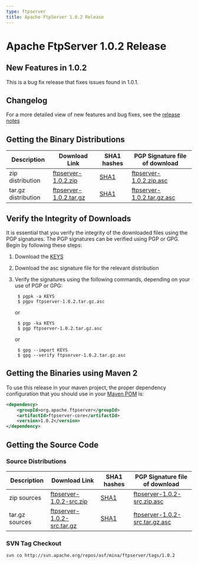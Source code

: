 ```yaml
---
type: ftpserver
title: Apache FtpServer 1.0.2 Release
---
```


# Apache FtpServer 1.0.2 Release

## New Features in 1.0.2

This is a bug fix release that fixes issues found in 1.0.1.

## Changelog

For a more detailed view of new features and bug fixes, see the [release notes](https://issues.apache.org/jira/secure/ReleaseNote.jspa?projectId=10571&styleName=Html&version=12313952)

## Getting the Binary Distributions

| Description | Download Link | SHA1 hashes  | PGP Signature file of download |
|---|---|---|---|
| zip distribution | [ftpserver-1.0.2.zip](https://archive.apache.org/dist/mina/ftpserver/1.0.2/ftpserver-1.0.2.zip) | [SHA1](https://archive.apache.org/dist/mina/ftpserver/1.0.2/ftpserver-1.0.2.zip.sha1) | [ftpserver-1.0.2.zip.asc](https://archive.apache.org/dist/mina/ftpserver/1.0.2/ftpserver-1.0.2.zip.asc) |
| tar.gz distribution | [ftpserver-1.0.2.tar.gz](https://archive.apache.org/dist/mina/ftpserver/1.0.2/ftpserver-1.0.2.tar.gz) | [SHA1](https://archive.apache.org/dist/mina/ftpserver/1.0.2/ftpserver-1.0.2.tar.gz.sha1) | [ftpserver-1.0.2.tar.gz.asc](https://archive.apache.org/dist/mina/ftpserver/1.0.2/ftpserver-1.0.2.tar.gz.asc) | 


## Verify the Integrity of Downloads

It is essential that you verify the integrity of the downloaded files using the PGP signatures. The PGP signatures can be verified using PGP or GPG. Begin by following these steps:

1. Download the [KEYS](https://downloads.apache.org/mina/KEYS)
2. Download the asc signature file for the relevant distribution
3. Verify the signatures using the following commands, depending on your use of PGP or GPG:

        $ pgpk -a KEYS
        $ pgpv ftpserver-1.0.2.tar.gz.asc

    or 

        $ pgp -ka KEYS
        $ pgp ftpserver-1.0.2.tar.gz.asc

    or

        $ gpg --import KEYS
        $ gpg --verify ftpserver-1.0.2.tar.gz.asc

## Getting the Binaries using Maven 2

To use this release in your maven project, the proper dependency configuration that you should use in your [Maven POM](http://maven.apache.org/guides/introduction/introduction-to-the-pom.html) is:

```xml
<dependency>
    <groupId>org.apache.ftpserver</groupId>
    <artifactId>ftpserver-core</artifactId>
    <version>1.0.2</version>
</dependency>
```

## Getting the Source Code

### Source Distributions

| Description | Download Link | SHA1 hashes  | PGP Signature file of download |
|---|---|---|---|
| zip sources | [ftpserver-1.0.2-src.zip](https://archive.apache.org/dist/mina/ftpserver/1.0.2/ftpserver-1.0.2-src.zip) | [SHA1](https://archive.apache.org/dist/mina/ftpserver/1.0.2/ftpserver-1.0.2-src.zip.sha1)| [ftpserver-1.0.2-src.zip.asc](https://archive.apache.org/dist/mina/ftpserver/1.0.2/ftpserver-1.0.2-src.zip.asc) |
| tar.gz sources | [ftpserver-1.0.2-src.tar.gz](https://archive.apache.org/dist/mina/ftpserver/1.0.2/ftpserver-1.0.2-src.tar.gz) | [SHA1](https://archive.apache.org/dist/mina/ftpserver/1.0.2/ftpserver-1.0.2-src.tar.gz.sha1) | [ftpserver-1.0.2-src.tar.gz.asc](https://archive.apache.org/dist/mina/ftpserver/1.0.2/ftpserver-1.0.2-src.tar.gz.asc) |


### SVN Tag Checkout

    svn co http://svn.apache.org/repos/asf/mina/ftpserver/tags/1.0.2
